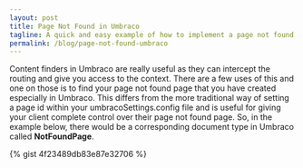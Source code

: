 ```yaml
---
layout: post
title: Page Not Found in Umbraco
tagline: A quick and easy example of how to implement a page not found content finder in Umbraco.
permalink: /blog/page-not-found-umbraco
---
```


Content finders in Umbraco are really useful as they can intercept the routing and give you access to the context. There are a few uses of this and one on those is to find your page not found page that you have created especially in Umbraco. This differs from the more traditional way of setting a page id within your umbracoSettings.config file and is useful for giving your client complete control over their page not found page. So, in the example below, there would be a corresponding document type in Umbraco called **NotFoundPage**.

{% gist 4f23489db83e87e32706 %}